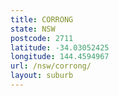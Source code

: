 ```yaml
---
title: CORRONG
state: NSW
postcode: 2711
latitude: -34.03052425
longitude: 144.4594967
url: /nsw/corrong/
layout: suburb
---
```


